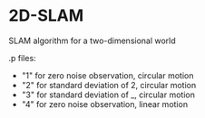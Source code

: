 # 2D-SLAM
SLAM algorithm for a two-dimensional world

.p files:

- "1" for zero noise observation, circular motion
- "2" for standard deviation of 2, circular motion
- "3" for standard deviation of _, circular motion
- "4" for zero noise observation, linear motion